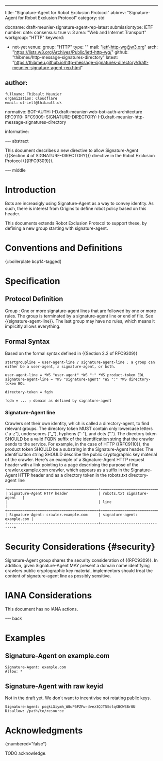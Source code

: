 ---
title: "Signature-Agent for Robot Exclusion Protocol"
abbrev: "Signature-Agent for Robot Exclusion Protocol"
category: std

docname: draft-meunier-signature-agent-rep-latest
submissiontype: IETF
number:
date:
consensus: true
v: 3
area: "Web and Internet Transport"
workgroup: "HTTP"
keyword:
 - not-yet
venue:
  group: "HTTP"
  type: ""
  mail: "ietf-http-wg@w3.org"
  arch: "https://lists.w3.org/Archives/Public/ietf-http-wg/"
  github: "thibmeu/http-message-signatures-directory"
  latest: "https://thibmeu.github.io/http-message-signatures-directory/draft-meunier-signature-agent-rep.html"

author:
 -
    fullname: Thibault Meunier
    organization: Cloudflare
    email: ot-ietf@thibault.uk

normative:
  BOT-AUTH: I-D.draft-meunier-web-bot-auth-architecture
  RFC9110:
  RFC9309:
  SIGNATURE-DIRECTORY: I-D.draft-meunier-http-message-signatures-directory

informative:


--- abstract

This document describes a new directive to allow Signature-Agent ({{Section 4 of SIGNATURE-DIRECTORY}}) directive in the Robot Exclusion Protocol ({{RFC9309}}).


--- middle

# Introduction

Bots are increasigly using Signature-Agent as a way to convey identity.
As such, there is interest from Origins to define robot policy based on this header.

This documents extends Robot Exclusion Protocol to support these, by defining a new group starting with signature-agent.


# Conventions and Definitions

{::boilerplate bcp14-tagged}

# Specification

## Protocol Definition

Group
: One or more signature-agent lines that are followed by one or more rules. The group is terminated by a signature-agent line or end of file. See {{signature-agent-line}}. The last group may have no rules, which means it implicitly allows everything.

## Formal Syntax

Based on the formal syntax defined in {{Section 2.2 of RFC9309}}

~~~
startgroupline = user-agent-line / signature-agent-line ; a group can either be a user-agent, a signature-agent, or both.

user-agent-line = *WS "user-agent" *WS ":" *WS product-token EOL
signature-agent-line = *WS "signature-agent" *WS ":" *WS directory-token EOL

directory-token = fqdn

fqdn = ... ; domain as defined by signature-agent
~~~

### Signature-Agent line

Crawlers set their own identity, which is called a directory-agent, to find relevant groups.
The directory token MUST contain only lowercase letters ("a-z"), underscores ("_"), hyphens ("-"), and dots (".").
The directory token SHOULD be a valid FQDN suffix of the identification string that the crawler sends to the service.
For example, in the case of HTTP {{RFC9110}}, the product token SHOULD be a substring in the Signature-Agent header.
The identification string SHOULD describe the public cryptographic key material of the crawler.
Here's an example of a Signature-Agent HTTP request header with a link pointing to a page describing the purpose of the crawler.example.com crawler, which appears as a suffix in the Signature-Agent HTTP header and as a directory token in the robots.txt directory-agent line

~~~
+==========================================+==============================+
| Signature-Agent HTTP header              | robots.txt signature-agent   |
|                                          | line                         |
+==========================================+==============================+
| Signature-Agent: crawler.example.com     | signature-agent: example.com |
+------------------------------------------+------------------------------+
~~~

# Security Considerations {#security}

Signature-Agent group shares the security consideration of {{RFC9309}}. In addition, given Signature-Agent MAY present
a domain name identifying crawlers public cryptographic key material, implementors should treat the content of signature-agent
line as possibly sensitive.


# IANA Considerations

This document has no IANA actions.


--- back

# Examples

## Signature-Agent on example.com

~~~
Signature-Agent: example.com
Allow: *
~~~

## Signature-Agent with raw keyid

Not in the draft yet. We don't want to incentivise not rotating public keys.

~~~
Signature-Agent: poqkLGiymh_W0uP6PZFw-dvez3QJT5SolqXBCW38r0U
Disallow: /path/to/resource
~~~

# Acknowledgments
{:numbered="false"}

TODO acknowledge.
